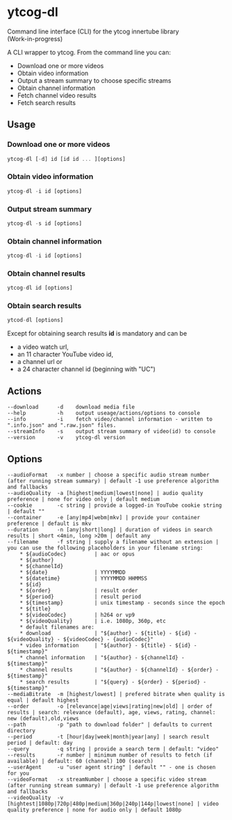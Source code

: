 # ytcog-dl
Command line interface (CLI) for the ytcog innertube library  
(Work-in-progress)

A CLI wrapper to ytcog. From the command line you can:

* Download one or more videos 
* Obtain video information
* Output a stream summary to choose specific streams
* Obtain channel information
* Fetch channel video results
* Fetch search results

## Usage

### Download one or more videos
```js
ytcog-dl [-d] id [id id ... ][options]
```
### Obtain video information
```js
ytcog-dl -i id [options]
```
### Output stream summary
```js
ytcog-dl -s id [options]
```
### Obtain channel information
```js
ytcog-dl -i id [options]
```
### Obtain channel results
```js
ytcog-dl id [options]
```
### Obtain search results
```js
ytcod-dl [options]
```
Except for obtaining search results __id__ is mandatory and can be 
* a video watch url, 
* an 11 character YouTube video id,
* a channel url or
* a 24 character channel id (beginning with "UC")  

## Actions
    --download      -d    download media file
    --help          -h    output useage/actions/options to console
    --info          -i    fetch video/channel information - written to ".info.json" and ".raw.json" files.
    --streamInfo    -s    output stream summary of video(id) to console 
    --version       -v    ytcog-dl version
## Options
    --audioFormat   -x number | choose a specific audio stream number (after running stream summary) | default -1 use preference algorithm and fallbacks
    --audioQuality  -a [highest|medium|lowest|none] | audio quality preference | none for video only | default medium
    --cookie        -c string | provide a logged-in YouTube cookie string | default ""
    --container     -e [any|mp4|webm|mkv] | provide your container preference | default is mkv
    --duration      -n [any|short|long] | duration of videos in search results | short <4min, long >20m | default any
    --filename      -f string | supply a filename without an extension | you can use the following placeholders in your filename string:
        * ${audioCodec}         | aac or opus
        * ${author}        
        * ${channelId}
        * ${date}               | YYYYMMDD 
        * ${datetime}           | YYYYMMDD HHMMSS
        * ${id}                         
        * ${order}              | result order
        * ${period}             | result period
        * ${timestamp}          | unix timestamp - seconds since the epoch
        * ${title}          
        * ${videoCodec}         | h264 or vp9
        * ${videoQuality}       | i.e. 1080p, 360p, etc
        * default filenames are: 
        * download              | "${author} - ${title} - ${id} - ${videoQuality} - ${videoCodec} - {audioCodec}"
        * video information     | "${author} - ${title} - ${id} - ${timestamp}"
        * channel information   | "${author} - ${channelId} - ${timestamp}"
        * channel results       | "${author} - ${channelId} - ${order} - ${timestamp}"
        * search results        | "${query} - ${order} - ${period} - ${timestamp}"    
    --mediaBitrate  -m [highest/lowest] | prefered bitrate when quality is equal | default highest
    --order         -o [relevance|age|views|rating|new|old] | order of results | search: relevance (default), age, views, rating, channel: new (default),old,views
    --path          -p "path to download folder" | defaults to current directory  
    --period        -t [hour|day|week|month|year|any] | search result period | default: day
    --query         -q string | provide a search term | default: "video"
    --results       -r number | minimum number of results to fetch (if available) | default: 60 (channel) 100 (search)
    --userAgent     -u "user agent string" | default "" - one is chosen for you
    --videoFormat   -x streamNumber | choose a specific video stream (after running stream summary) | default -1 use preference algorithm and fallbacks
    --videoQuality  -v [hightest|1080p|720p|480p|medium|360p|240p|144p|lowest|none] | video quality preference | none for audio only | default 1080p
    
